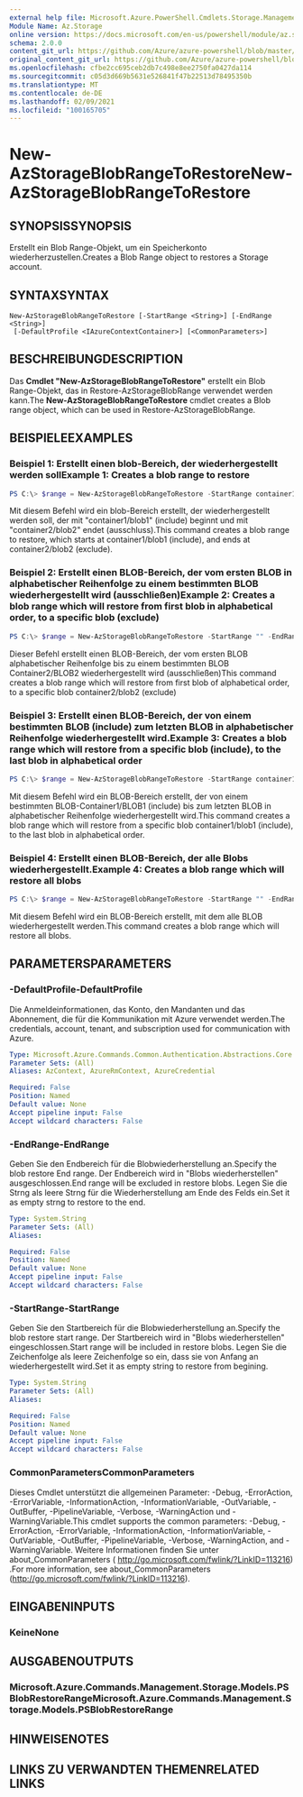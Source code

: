 ```yaml
---
external help file: Microsoft.Azure.PowerShell.Cmdlets.Storage.Management.dll-Help.xml
Module Name: Az.Storage
online version: https://docs.microsoft.com/en-us/powershell/module/az.storage/new-azstorageblobrangetorestore
schema: 2.0.0
content_git_url: https://github.com/Azure/azure-powershell/blob/master/src/Storage/Storage.Management/help/New-AzStorageBlobRangeToRestore.md
original_content_git_url: https://github.com/Azure/azure-powershell/blob/master/src/Storage/Storage.Management/help/New-AzStorageBlobRangeToRestore.md
ms.openlocfilehash: cfbe2cc695ceb2db7c498e8ee2750fa0427da114
ms.sourcegitcommit: c05d3d669b5631e526841f47b22513d78495350b
ms.translationtype: MT
ms.contentlocale: de-DE
ms.lasthandoff: 02/09/2021
ms.locfileid: "100165705"
---
```

# <span data-ttu-id="468d1-101">New-AzStorageBlobRangeToRestore</span><span class="sxs-lookup"><span data-stu-id="468d1-101">New-AzStorageBlobRangeToRestore</span></span>

## <span data-ttu-id="468d1-102">SYNOPSIS</span><span class="sxs-lookup"><span data-stu-id="468d1-102">SYNOPSIS</span></span>
<span data-ttu-id="468d1-103">Erstellt ein Blob Range-Objekt, um ein Speicherkonto wiederherzustellen.</span><span class="sxs-lookup"><span data-stu-id="468d1-103">Creates a Blob Range object to restores a Storage account.</span></span>

## <span data-ttu-id="468d1-104">SYNTAX</span><span class="sxs-lookup"><span data-stu-id="468d1-104">SYNTAX</span></span>

```
New-AzStorageBlobRangeToRestore [-StartRange <String>] [-EndRange <String>]
 [-DefaultProfile <IAzureContextContainer>] [<CommonParameters>]
```

## <span data-ttu-id="468d1-105">BESCHREIBUNG</span><span class="sxs-lookup"><span data-stu-id="468d1-105">DESCRIPTION</span></span>
<span data-ttu-id="468d1-106">Das **Cmdlet "New-AzStorageBlobRangeToRestore"** erstellt ein Blob Range-Objekt, das in Restore-AzStorageBlobRange verwendet werden kann.</span><span class="sxs-lookup"><span data-stu-id="468d1-106">The **New-AzStorageBlobRangeToRestore** cmdlet creates a Blob range object, which can be used in Restore-AzStorageBlobRange.</span></span>

## <span data-ttu-id="468d1-107">BEISPIELE</span><span class="sxs-lookup"><span data-stu-id="468d1-107">EXAMPLES</span></span>

### <span data-ttu-id="468d1-108">Beispiel 1: Erstellt einen blob-Bereich, der wiederhergestellt werden soll</span><span class="sxs-lookup"><span data-stu-id="468d1-108">Example 1: Creates a blob range to restore</span></span>
```powershell
PS C:\> $range = New-AzStorageBlobRangeToRestore -StartRange container1/blob1 -EndRange container2/blob2
```

<span data-ttu-id="468d1-109">Mit diesem Befehl wird ein blob-Bereich erstellt, der wiederhergestellt werden soll, der mit "container1/blob1" (include) beginnt und mit "container2/blob2" endet (ausschluss).</span><span class="sxs-lookup"><span data-stu-id="468d1-109">This command creates a blob range to restore, which starts at container1/blob1 (include), and ends at container2/blob2 (exclude).</span></span>

### <span data-ttu-id="468d1-110">Beispiel 2: Erstellt einen BLOB-Bereich, der vom ersten BLOB in alphabetischer Reihenfolge zu einem bestimmten BLOB wiederhergestellt wird (ausschließen)</span><span class="sxs-lookup"><span data-stu-id="468d1-110">Example 2: Creates a blob range which will restore from first blob in alphabetical order, to a specific blob (exclude)</span></span>
```powershell
PS C:\> $range = New-AzStorageBlobRangeToRestore -StartRange "" -EndRange container2/blob2
```

<span data-ttu-id="468d1-111">Dieser Befehl erstellt einen BLOB-Bereich, der vom ersten BLOB alphabetischer Reihenfolge bis zu einem bestimmten BLOB Container2/BLOB2 wiederhergestellt wird (ausschließen)</span><span class="sxs-lookup"><span data-stu-id="468d1-111">This command creates a blob range which will restore from first blob of alphabetical order, to a specific blob container2/blob2 (exclude)</span></span>

### <span data-ttu-id="468d1-112">Beispiel 3: Erstellt einen BLOB-Bereich, der von einem bestimmten BLOB (include) zum letzten BLOB in alphabetischer Reihenfolge wiederhergestellt wird.</span><span class="sxs-lookup"><span data-stu-id="468d1-112">Example 3: Creates a blob range which will restore from a specific blob (include), to the last blob in alphabetical order</span></span>
```powershell
PS C:\> $range = New-AzStorageBlobRangeToRestore -StartRange container1/blob1 -EndRange ""
```

<span data-ttu-id="468d1-113">Mit diesem Befehl wird ein BLOB-Bereich erstellt, der von einem bestimmten BLOB-Container1/BLOB1 (include) bis zum letzten BLOB in alphabetischer Reihenfolge wiederhergestellt wird.</span><span class="sxs-lookup"><span data-stu-id="468d1-113">This command creates a blob range which will restore from a specific blob container1/blob1 (include), to the last blob in alphabetical order.</span></span>

### <span data-ttu-id="468d1-114">Beispiel 4: Erstellt einen BLOB-Bereich, der alle Blobs wiederhergestellt.</span><span class="sxs-lookup"><span data-stu-id="468d1-114">Example 4: Creates a blob range which will restore all blobs</span></span>
```powershell
PS C:\> $range = New-AzStorageBlobRangeToRestore -StartRange "" -EndRange ""
```

<span data-ttu-id="468d1-115">Mit diesem Befehl wird ein BLOB-Bereich erstellt, mit dem alle BLOB wiederhergestellt werden.</span><span class="sxs-lookup"><span data-stu-id="468d1-115">This command creates a blob range which will restore all blobs.</span></span>

## <span data-ttu-id="468d1-116">PARAMETERS</span><span class="sxs-lookup"><span data-stu-id="468d1-116">PARAMETERS</span></span>

### <span data-ttu-id="468d1-117">-DefaultProfile</span><span class="sxs-lookup"><span data-stu-id="468d1-117">-DefaultProfile</span></span>
<span data-ttu-id="468d1-118">Die Anmeldeinformationen, das Konto, den Mandanten und das Abonnement, die für die Kommunikation mit Azure verwendet werden.</span><span class="sxs-lookup"><span data-stu-id="468d1-118">The credentials, account, tenant, and subscription used for communication with Azure.</span></span>

```yaml
Type: Microsoft.Azure.Commands.Common.Authentication.Abstractions.Core.IAzureContextContainer
Parameter Sets: (All)
Aliases: AzContext, AzureRmContext, AzureCredential

Required: False
Position: Named
Default value: None
Accept pipeline input: False
Accept wildcard characters: False
```

### <span data-ttu-id="468d1-119">-EndRange</span><span class="sxs-lookup"><span data-stu-id="468d1-119">-EndRange</span></span>
<span data-ttu-id="468d1-120">Geben Sie den Endbereich für die Blobwiederherstellung an.</span><span class="sxs-lookup"><span data-stu-id="468d1-120">Specify the blob restore End range.</span></span>
<span data-ttu-id="468d1-121">Der Endbereich wird in "Blobs wiederherstellen" ausgeschlossen.</span><span class="sxs-lookup"><span data-stu-id="468d1-121">End range will be excluded in restore blobs.</span></span>
<span data-ttu-id="468d1-122">Legen Sie die Strng als leere Strng für die Wiederherstellung am Ende des Felds ein.</span><span class="sxs-lookup"><span data-stu-id="468d1-122">Set it as empty strng to restore to the end.</span></span>

```yaml
Type: System.String
Parameter Sets: (All)
Aliases:

Required: False
Position: Named
Default value: None
Accept pipeline input: False
Accept wildcard characters: False
```

### <span data-ttu-id="468d1-123">-StartRange</span><span class="sxs-lookup"><span data-stu-id="468d1-123">-StartRange</span></span>
<span data-ttu-id="468d1-124">Geben Sie den Startbereich für die Blobwiederherstellung an.</span><span class="sxs-lookup"><span data-stu-id="468d1-124">Specify the blob restore start range.</span></span>
<span data-ttu-id="468d1-125">Der Startbereich wird in "Blobs wiederherstellen" eingeschlossen.</span><span class="sxs-lookup"><span data-stu-id="468d1-125">Start range will be included in restore blobs.</span></span>
<span data-ttu-id="468d1-126">Legen Sie die Zeichenfolge als leere Zeichenfolge so ein, dass sie von Anfang an wiederhergestellt wird.</span><span class="sxs-lookup"><span data-stu-id="468d1-126">Set it as empty string to restore from begining.</span></span>

```yaml
Type: System.String
Parameter Sets: (All)
Aliases:

Required: False
Position: Named
Default value: None
Accept pipeline input: False
Accept wildcard characters: False
```

### <span data-ttu-id="468d1-127">CommonParameters</span><span class="sxs-lookup"><span data-stu-id="468d1-127">CommonParameters</span></span>
<span data-ttu-id="468d1-128">Dieses Cmdlet unterstützt die allgemeinen Parameter: -Debug, -ErrorAction, -ErrorVariable, -InformationAction, -InformationVariable, -OutVariable, -OutBuffer, -PipelineVariable, -Verbose, -WarningAction und -WarningVariable.</span><span class="sxs-lookup"><span data-stu-id="468d1-128">This cmdlet supports the common parameters: -Debug, -ErrorAction, -ErrorVariable, -InformationAction, -InformationVariable, -OutVariable, -OutBuffer, -PipelineVariable, -Verbose, -WarningAction, and -WarningVariable.</span></span> <span data-ttu-id="468d1-129">Weitere Informationen finden Sie unter about_CommonParameters ( http://go.microsoft.com/fwlink/?LinkID=113216) .</span><span class="sxs-lookup"><span data-stu-id="468d1-129">For more information, see about_CommonParameters (http://go.microsoft.com/fwlink/?LinkID=113216).</span></span>

## <span data-ttu-id="468d1-130">EINGABEN</span><span class="sxs-lookup"><span data-stu-id="468d1-130">INPUTS</span></span>

### <span data-ttu-id="468d1-131">Keine</span><span class="sxs-lookup"><span data-stu-id="468d1-131">None</span></span>

## <span data-ttu-id="468d1-132">AUSGABEN</span><span class="sxs-lookup"><span data-stu-id="468d1-132">OUTPUTS</span></span>

### <span data-ttu-id="468d1-133">Microsoft.Azure.Commands.Management.Storage.Models.PSBlobRestoreRange</span><span class="sxs-lookup"><span data-stu-id="468d1-133">Microsoft.Azure.Commands.Management.Storage.Models.PSBlobRestoreRange</span></span>

## <span data-ttu-id="468d1-134">HINWEISE</span><span class="sxs-lookup"><span data-stu-id="468d1-134">NOTES</span></span>

## <span data-ttu-id="468d1-135">LINKS ZU VERWANDTEN THEMEN</span><span class="sxs-lookup"><span data-stu-id="468d1-135">RELATED LINKS</span></span>
